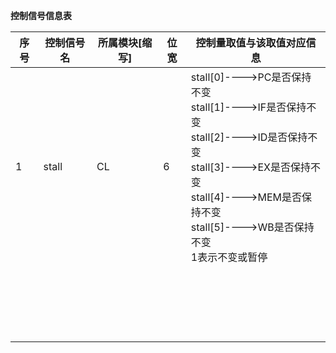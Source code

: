 **控制信号信息表**

| 序号 | 控制信号名 | 所属模块[缩写] | 位宽 | 控制量取值与该取值对应信息                                   |
| ---- | ---------- | -------------- | ---- | ------------------------------------------------------------ |
| 1    | stall      | CL             | 6    | stall[0]---->PC是否保持不变<br>stall[1]---->IF是否保持不变<br>stall[2]---->ID是否保持不变<br>stall[3]---->EX是否保持不变<br>stall[4]---->MEM是否保持不变<br>stall[5]---->WB是否保持不变<br>1表示不变或暂停<br> |
|      |            |                |      |                                                              |
|      |            |                |      |                                                              |
|      |            |                |      |                                                              |
|      |            |                |      |                                                              |
|      |            |                |      |                                                              |
|      |            |                |      |                                                              |
|      |            |                |      |                                                              |
|      |            |                |      |                                                              |
|      |            |                |      |                                                              |
|      |            |                |      |                                                              |
|      |            |                |      |                                                              |
|      |            |                |      |                                                              |
|      |            |                |      |                                                              |
|      |            |                |      |                                                              |
|      |            |                |      |                                                              |
|      |            |                |      |                                                              |
|      |            |                |      |                                                              |
|      |            |                |      |                                                              |
|      |            |                |      |                                                              |
|      |            |                |      |                                                              |

